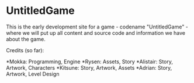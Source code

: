 # UntitledGame


This is the early development site for a game - codename "UntitledGame" - where we will put up all content and source code and information we have about the game.



Credits (so far):

*Mokka: Programming, Engine
*Rysen: Assets, Story
*Alistair: Story, Artwork, Characters
*Kitsune: Story, Artwork, Assets
*Adrian: Story, Artwork, Level Design
